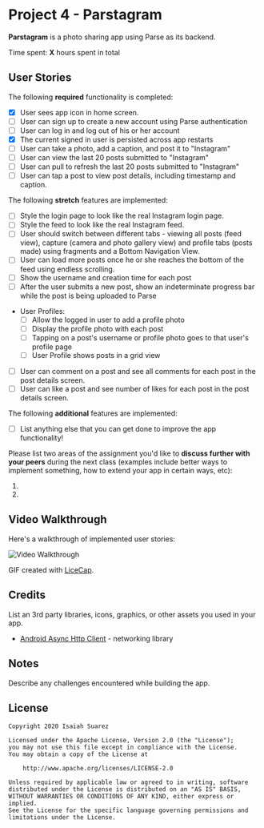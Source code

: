 # Project 4 - Parstagram

**Parstagram** is a photo sharing app using Parse as its backend.

Time spent: **X** hours spent in total

## User Stories

The following **required** functionality is completed:

- [x] User sees app icon in home screen.
- [ ] User can sign up to create a new account using Parse authentication
- [ ] User can log in and log out of his or her account
- [x] The current signed in user is persisted across app restarts
- [ ] User can take a photo, add a caption, and post it to "Instagram"
- [ ] User can view the last 20 posts submitted to "Instagram"
- [ ] User can pull to refresh the last 20 posts submitted to "Instagram"
- [ ] User can tap a post to view post details, including timestamp and caption.

The following **stretch** features are implemented:

- [ ] Style the login page to look like the real Instagram login page.
- [ ] Style the feed to look like the real Instagram feed.
- [ ] User should switch between different tabs - viewing all posts (feed view), capture (camera and photo gallery view) and profile tabs (posts made) using fragments and a Bottom Navigation View.
- [ ] User can load more posts once he or she reaches the bottom of the feed using endless scrolling.
- [ ] Show the username and creation time for each post
- [ ] After the user submits a new post, show an indeterminate progress bar while the post is being uploaded to Parse
- User Profiles:
  - [ ] Allow the logged in user to add a profile photo
  - [ ] Display the profile photo with each post
  - [ ] Tapping on a post's username or profile photo goes to that user's profile page
  - [ ] User Profile shows posts in a grid view
- [ ] User can comment on a post and see all comments for each post in the post details screen.
- [ ] User can like a post and see number of likes for each post in the post details screen.

The following **additional** features are implemented:

- [ ] List anything else that you can get done to improve the app functionality!

Please list two areas of the assignment you'd like to **discuss further with your peers** during the next class (examples include better ways to implement something, how to extend your app in certain ways, etc):

1.
2.

## Video Walkthrough

Here's a walkthrough of implemented user stories:

<img src='http://i.imgur.com/link/to/your/gif/file.gif' title='Video Walkthrough' width='' alt='Video Walkthrough' />

GIF created with [LiceCap](http://www.cockos.com/licecap/).

## Credits

List an 3rd party libraries, icons, graphics, or other assets you used in your app.

- [Android Async Http Client](http://loopj.com/android-async-http/) - networking library


## Notes

Describe any challenges encountered while building the app.

## License

    Copyright 2020 Isaiah Suarez

    Licensed under the Apache License, Version 2.0 (the "License");
    you may not use this file except in compliance with the License.
    You may obtain a copy of the License at

        http://www.apache.org/licenses/LICENSE-2.0

    Unless required by applicable law or agreed to in writing, software
    distributed under the License is distributed on an "AS IS" BASIS,
    WITHOUT WARRANTIES OR CONDITIONS OF ANY KIND, either express or implied.
    See the License for the specific language governing permissions and
    limitations under the License.
